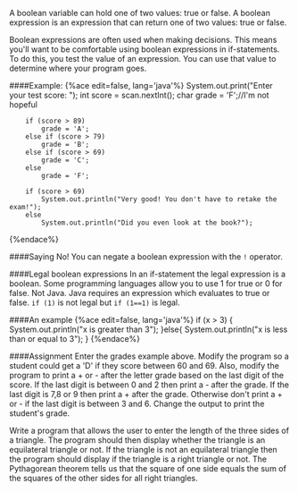 <!--djw:done-->
<!--ajh:needs to be after if is introduced-->

A boolean variable can hold one of two values: true or false. A boolean expression is an expression that can return one of two values: true or false. 

Boolean expressions are often used when making decisions. This means you'll want to be comfortable using boolean expressions in if-statements. To do this, you test the value of an expression. You can use that value to determine where your program goes.

####Example:
{%ace edit=false, lang='java'%}
System.out.print("Enter your test score: ");
		int score = scan.nextInt();
		char grade = 'F';//I'm not hopeful

		if (score > 89)
		    grade = 'A';
		else if (score > 79)
		    grade = 'B';
		else if (score > 69)
		    grade = 'C';
		else 
		    grade = 'F';

		if (score > 69)
		    System.out.println("Very good! You don't have to retake the exam!");
		else
		    System.out.println("Did you even look at the book?");
    
{%endace%}

####Saying No!
You can negate a boolean expression with the ```!``` operator.

####Legal boolean expressions
In an if-statement the legal expression is a boolean. Some programming languages allow you to use 1 for true or 0 for false. Not Java. Java requires an expression which evaluates to true or false. ```if (1)``` is not legal but ```if (1==1)``` is legal.

####An example
{%ace edit=false, lang='java'%}
if (x > 3) {
    System.out.println("x is greater than 3");
}else{
    System.out.println("x is less than or equal to 3");
}
{%endace%}

####Assignment
Enter the grades example above. Modify the program so a student could get a 'D' if they score between 60 and 69. Also, modify the program to print a + or -   after the letter grade based on the last digit of the score. If the last digit is between 0 and 2 then print a - after the grade. If the last digit is 7,8 or 9 then print a + after the grade. Otherwise don't print a + or - if the last digit is between 3 and 6. Change the output to print the student's grade.

Write a program that allows the user to enter the length of the three sides of a triangle. The program should then display  whether the triangle is an equilateral triangle or not. If the triangle is not an equilateral triangle then the program should display if the triangle is a right triangle or not. The Pythagorean theorem tells us that the square of one side equals the sum of the squares of the other sides for all right triangles.

